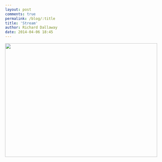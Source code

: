 ```yaml
---
layout: post
comments: true
permalink: /blog/:title
title: 'Stream'
author: Richard Dallaway
date: 2014-04-06 18:45
---
```


<div><a href="//static.skitters.dallaway.com/tp_stream.jpg"><img src="//static.skitters.dallaway.com/tp_thumb_stream.jpg" width="500" height="375"/></a></div>

  
      
